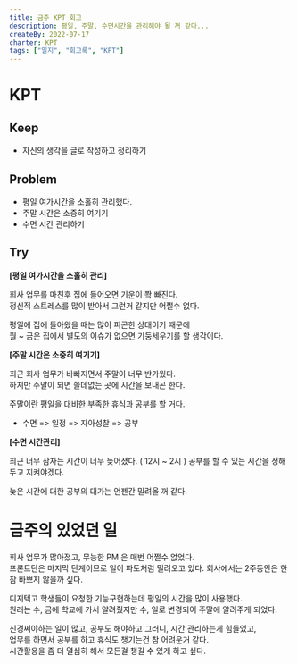 ```yaml
---
title: 금주 KPT 회고
description: 평일, 주말, 수면시간을 관리해야 될 꺼 같다...
createBy: 2022-07-17
charter: KPT
tags: ["일지", "회고록", "KPT"]
---
```


# KPT

## Keep

-   자신의 생각을 글로 작성하고 정리하기

## Problem

-   평일 여가시간을 소홀히 관리했다.
-   주말 시간은 소중히 여기기
-   수면 시간 관리하기

## Try

**[평일 여가시간을 소홀히 관리]**

회사 업무를 마친후 집에 들어오면 기운이 쫙 빠진다.  
정신적 스트레스를 많이 받아서 그런거 같지만 어쩔수 없다.

평일에 집에 돌아왔을 때는 많이 피곤한 상태이기 때문에  
월 ~ 금은 집에서 별도의 이슈가 없으면 기둥세우기를 할 생각이다.

**[주말 시간은 소중히 여기기]**

최근 회사 업무가 바빠지면서 주말이 너무 반가웠다.  
하지만 주말이 되면 쓸데없는 곳에 시간을 보내곤 한다.

주말이란 평일을 대비한 부족한 휴식과 공부를 할 거다.

-   수면 => 일정 => 자아성찰 => 공부

**[수면 시간관리]**

최근 너무 잠자는 시간이 너무 늦어졌다. ( 12시 ~ 2시 )
공부를 할 수 있는 시간을 정해두고 지켜야겠다.

늦은 시간에 대한 공부의 대가는 언젠간 밀려올 꺼 같다.

# 금주의 있었던 일

회사 업무가 많아졌고, 무능한 PM 은 매번 어쩔수 없었다.  
프론트단은 마지막 단계이므로 일이 파도처럼 밀려오고 있다.
회사에서는 2주동안은 한참 바쁘지 않을까 싶다.

디지텍고 학생들이 요청한 기능구현하는데 평일의 시간을 많이 사용했다.  
원래는 수, 금에 학교에 가서 알려줬지만 수, 일로 변경되어 주말에 알려주게 되었다.

신경써야하는 일이 많고, 공부도 해야하고 그러니, 시간 관리하는게 힘들었고,  
업무를 하면서 공부를 하고 휴식도 챙기는건 참 어려운거 같다.  
시간활용을 좀 더 열심히 해서 모든걸 챙길 수 있게 하고 싶다.
